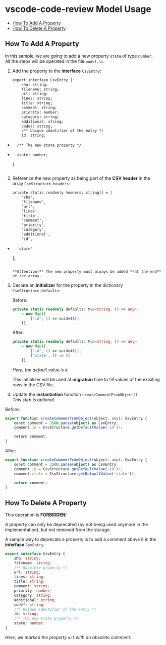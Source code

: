 # vscode-code-review Model Usage

- [How To Add A Property](#how-to-add-a-property)
- [How To Delete A Property](#how-to-delete-a-property)

## How To Add A Property

In this sample, we are going to add a new property `state` of type `number`.  
All the steps will be operated in the file `model.ts`.

1. Add the property to the **interface** `CsvEntry`:


    ```diff
    export interface CsvEntry {
        sha: string;
        filename: string;
        url: string;
        lines: string;
        title: string;
        comment: string;
        priority: number;
        category: string;
        additional: string;
        code?: string;
        /** Unique identifier of the entry */
        id: string;
+       /** The new state property */
+       state: number;
    }
    ```

2. Reference the new property as being part of the **CSV header** in the array `CsvStructure.headers`:

    ```diff
    private static readonly headers: string[] = [
        'sha',
        'filename',
        'url',
        'lines',
        'title',
        'comment',
        'priority',
        'category',
        'additional',
        'id',
+       'state'
    ];
    ```

    **Attention!** The new property must always be added **at the end** of the array.

3. Declare an **initializer** for the property in the dictionary `CsvStructure.defaults`:

    Before:

    ```typescript
    private static readonly defaults: Map<string, () => any>
        = new Map([
            ['id', () => uuidv4()]
        ]);
    ```

    After:

    ```typescript
    private static readonly defaults: Map<string, () => any>
        = new Map([
            ['id', () => uuidv4()],
            ['state', () => 0]
        ]);
    ```

    *Here, the default value is `0`.*

    This initializer will be used at **migration** time to fill values of the exisiting rows in the CSV file.

4. Update the **instantiation** function `createCommentFromObject()`  
   *This step is optional.*

Before:

```typescript
export function createCommentFromObject(object: any): CsvEntry {
    const comment = JSON.parse(object) as CsvEntry;
    comment.id = CsvStructure.getDefaultValue('id')!;

    return comment;
}
```

After:

```typescript
export function createCommentFromObject(object: any): CsvEntry {
    const comment = JSON.parse(object) as CsvEntry;
    comment.id = CsvStructure.getDefaultValue('id')!;
    comment.state = CsvStructure.getDefaultValue('state')!;

    return comment;
}
```

## How To Delete A Property

This operation is **FORBIDDEN**!

A property can only be deprecated (by not being used anymore in the implementation), but not removed from the storage.

A sample way to deprecate a property is to add a comment above it in the **interface** `CsvEntry`:

```typescript
export interface CsvEntry {
    sha: string;
    filename: string;
    /** Obsolete property */
    url: string;
    lines: string;
    title: string;
    comment: string;
    priority: number;
    category: string;
    additional: string;
    code?: string;
    /** Unique identifier of the entry */
    id: string;
    /** The new state property */
    state: number;
}
```

*Here, we marked the property `url` with an obsolete comment.*
